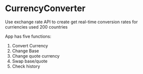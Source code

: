 # CurrencyConverter

Use exchange rate API to create get real-time conversion rates for curriencies used 200 countries


App has five functions:
1. Convert Currency
2. Change Base
3. Change quote currency
4. Swap base/quote
5. Check history
